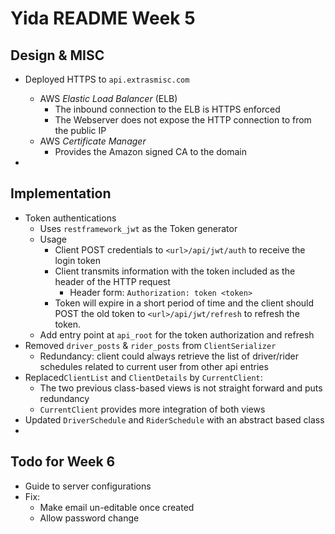 # Yida README Week 5

## Design & MISC

- Deployed HTTPS to `api.extrasmisc.com`
  - AWS *Elastic Load Balancer* (ELB)
    - The inbound connection to the ELB is HTTPS enforced
    - The Webserver does not expose the HTTP connection to from the public IP
  - AWS *Certificate Manager*
    - Provides the Amazon signed CA to the domain

- 

## Implementation

- Token authentications
  - Uses `restframework_jwt` as the Token generator
  - Usage
    - Client POST credentials to `<url>/api/jwt/auth` to receive the login token
    - Client transmits information with the token included as the header of the HTTP request
      - Header form: `Authorization: token <token> `
    - Token will expire in a short period of time and the client should POST the old token to `<url>/api/jwt/refresh` to refresh the token.
  - Add entry point at `api_root` for the token authorization and refresh
- Removed `driver_posts` & `rider_posts` from `ClientSerializer`
  - Redundancy: client could always retrieve the list of driver/rider schedules related to current user from other api entries
- Replaced`ClientList` and `ClientDetails` by `CurrentClient`:
  - The two previous class-based views is not straight forward and puts redundancy
  - `CurrentClient` provides more integration of both views
- Updated `DriverSchedule` and `RiderSchedule` with an abstract based class
- 

## Todo for Week 6

- Guide to server configurations
- Fix:
  - Make email un-editable once created
  - Allow password change